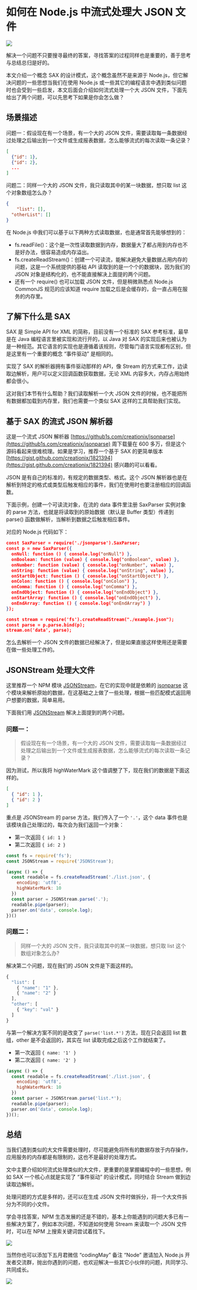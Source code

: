 # 如何在 Node.js 中流式处理大 JSON 文件

![](https://cdn.nlark.com/yuque/0/2021/png/335268/1621122471129-9a787beb-1e54-4980-a3e4-d42e35af2bd8.png#clientId=u403307b8-3ba7-4&from=ui&id=uf2df5b6f&margin=%5Bobject%20Object%5D&name=%E9%BB%98%E8%AE%A4%E6%96%87%E4%BB%B61621122451619.png&originHeight=383&originWidth=900&originalType=binary&size=160186&status=done&style=none&taskId=uff274156-62bb-4216-896f-0191fd83b58)

解决一个问题不只要搜寻最终的答案，寻找答案的过程同样也是重要的，善于思考与总结总归是好的。

本文介绍一个概念 SAX 的设计模式，这个概念虽然不是来源于 Node.js，但它解决问题的一些思想当我们在使用 Node.js 或一些其它的编程语言中遇到类似问题时也会受到一些启发，本文后面会介绍如何流式处理一个大 JSON 文件，下面先给出了两个问题，可以先思考下如果是你会怎么做？

## 场景描述

问题一：假设现在有一个场景，有一个大的 JSON 文件，需要读取每一条数据经过处理之后输出到一个文件或生成报表数据，怎么能够流式的每次读取一条记录？

```json
[
  {"id": 1},
  {"id": 2},
  ...
]
```

问题二：同样一个大的 JSON 文件，我只读取其中的某一块数据，想只取 list 这个对象数组怎么办？

```json
{
	"list": [],
  "otherList": []
}
```

在 Node.js 中我们可以基于以下两种方式读取数据，也是通常首先能够想到的：
- fs.readFile()：这个是一次性读取数据到内存，数据量大了都占用到内存也不是好办法，很容易造成内存溢出。
- fs.createReadStream()：创建一个可读流，能解决避免大量数据占用内存的问题，这是一个系统提供的基础 API 读取到的是一个个的数据块，因为我们的 JSON 对象是结构化的，也不能直接解决上面提的两个问题。
- 还有一个 require() 也可以加载 JSON 文件，但是稍微熟悉点 Node.js CommonJS 规范的应该知道 require 加载之后是会缓存的，会一直占用在服务的内存里。

## 了解下什么是 SAX

SAX 是 Simple API for XML 的简称，目前没有一个标准的 SAX 参考标准，最早是在 Java 编程语言里被实现和流行开的，以 Java 对 SAX 的实现后来也被认为是一种规范。其它语言的实现也是遵循着该规则，尽管每门语言实现都有区别，但是这里有一个重要的概念 “事件驱动” 是相同的。

实现了 SAX 的解析器拥有事件驱动那样的 API，像 Stream 的方式来工作，边读取边解析，用户可以定义回调函数获取数据，无论 XML 内容多大，内存占用始终都会很小。

这对我们本节有什么帮助？我们读取解析一个大 JSON 文件的时候，也不能把所有数据都加载到内存里，我们也需要一个类似 SAX 这样的工具帮助我们实现。

## 基于 SAX 的流式 JSON 解析器

这是一个流式 JSON 解析器 [https://github1s.com/creationix/jsonparse](https://github1s.com/creationix/jsonparse) 周下载量在 600 多万，但是这个源码看起来很难梳理。如果是学习，推荐一个基于 SAX 的更简单版本 [https://gist.github.com/creationix/1821394](https://gist.github.com/creationix/1821394) 感兴趣的可以看看。

JSON 是有自己的标准的，有规定的数据类型、格式。这个 JSON 解析器也是在解析到特定的格式或类型后触发相应的事件，我们在使用时也要注册相应的回调函数。

下面示例，创建一个可读流对象，在流的 data 事件里注册 SaxParser 实例对象的 parse 方法，也就是将读取到的原始数据（默认是 Buffer 类型）传递到 parse() 函数做解析，当解析到数据之后触发相应事件。

对应的 Node.js 代码如下：

```json
const SaxParser = require('./jsonparse').SaxParser;
const p = new SaxParser({
  onNull: function () { console.log("onNull") },
  onBoolean: function (value) { console.log("onBoolean", value) },
  onNumber: function (value) { console.log("onNumber", value) },
  onString: function (value) { console.log("onString", value) },
  onStartObject: function () { console.log("onStartObject") },
  onColon: function () { console.log("onColon") },
  onComma: function () { console.log("onComma") },
  onEndObject: function () { console.log("onEndObject") },
  onStartArray: function () { console.log("onEndObject") },
  onEndArray: function () { console.log("onEndArray") }
});

const stream = require('fs').createReadStream("./example.json");
const parse = p.parse.bind(p);
stream.on('data', parse);
```

怎么去解析一个 JSON 文件的数据已经解决了，但是如果直接这样使用还是需要在做一些处理工作的。

## JSONStream 处理大文件

这里推荐一个 NPM 模块 [JSONStream](https://github.com/dominictarr/JSONStream)，在它的实现中就是依赖的 [jsonparse](https://github1s.com/creationix/jsonparse) 这个模块来解析原始的数据，在这基础之上做了一些处理，根据一些匹配模式返回用户想要的数据，简单易用。

下面我们用 [JSONStream](https://github.com/dominictarr/JSONStream) 解决上面提到的两个问题。

### 问题一：

> 假设现在有一个场景，有一个大的 JSON 文件，需要读取每一条数据经过处理之后输出到一个文件或生成报表数据，怎么能够流式的每次读取一条记录？

因为测试，所以我将 highWaterMark 这个值调整了下，现在我们的数据是下面这样的。

```json
[
  { "id": 1 },
  { "id": 2 }
]
```

重点是 JSONStream 的 parse 方法，我们传入了一个 `'.'`，这个 data 事件也是该模块自己处理过的，每次会为我们返回一个对象：
- 第一次返回 `{ id: 1 }`
- 第二次返回 `{ id: 2 }`

```js
const fs = require('fs');
const JSONStream = require('JSONStream');

(async () => {
  const readable = fs.createReadStream('./list.json', {
    encoding: 'utf8',
    highWaterMark: 10
  })
  const parser = JSONStream.parse('.');
  readable.pipe(parser);
  parser.on('data', console.log);
})()
```

### 问题二：

> 同样一个大的 JSON 文件，我只读取其中的某一块数据，想只取 list 这个数组对象怎么办?

解决第二个问题，现在我们的 JSON 文件是下面这样的。

```js
{
  "list": [
    { "name": "1" },
    { "name": "2" }
  ],
  "other": [
    { "key": "val" }
  ]
}
```

与第一个解决方案不同的是改变了 `parse('list.*')` 方法，现在只会返回 list 数组，other 是不会返回的，其实在 list 读取完成之后这个工作就结束了。
- 第一次返回 `{ name: '1' }`
- 第二次返回 `{ name: '2' }`

```js
(async () => {
  const readable = fs.createReadStream('./list.json', {
    encoding: 'utf8',
    highWaterMark: 10
  })
  const parser = JSONStream.parse('list.*');
  readable.pipe(parser);
  parser.on('data', console.log);
})();
```

## 总结

当我们遇到类似的大文件需要处理时，尽可能避免将所有的数据存放于内存操作，应用服务的内存都是有限制的，这也不是最好的处理方式。

文中主要介绍如何流式处理类似的大文件，更重要的是掌握编程中的一些思想，例如 SAX 一个核心点就是实现了 “事件驱动” 的设计模式，同时结合 Stream 做到边读取边解析。

处理问题的方式是多样的，还可以在生成 JSON 文件时做拆分，将一个大文件拆分为不同的小文件。

学会寻找答案，NPM 生态发展的还是不错的，基本上你能遇到的问题大多已有一些解决方案了，例如本次问题，不知道如何使用 Stream 来读取一个 JSON 文件时，可以在 NPM 上搜索关键词尝试着找下。

![](https://cdn.nlark.com/yuque/0/2021/png/335268/1621087703521-d551a807-1115-43b5-9e7d-aa9c1c8873a7.png#clientId=u551845cc-9af5-4&from=paste&height=742&id=ufbbb9e2a&margin=%5Bobject%20Object%5D&name=image.png&originHeight=1484&originWidth=2846&originalType=binary&size=294012&status=done&style=none&taskId=u1ac6918b-c6cc-4f8d-919d-2719d01bf98&width=1423)

当然你也可以添加下五月君微信 “codingMay” 备注 “Node” 邀请加入 Node.js 开发者交流群，抛出你遇到的问题，也欢迎解决一些其它小伙伴的问题，共同学习、共同成长。

![](https://cdn.nlark.com/yuque/0/2021/png/335268/1621087885456-17c88e68-732e-4eb2-bd9a-136f7eec3ad1.png#clientId=u551845cc-9af5-4&from=paste&height=215&id=ua3ce9d65&margin=%5Bobject%20Object%5D&name=image.png&originHeight=430&originWidth=430&originalType=binary&size=80854&status=done&style=none&taskId=u7fe798de-a781-4e90-af0b-38aa54a54e6&width=215) 

